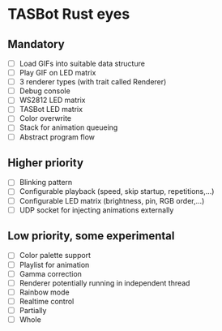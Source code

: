 # TASBot Rust eyes

## Mandatory
- [ ] Load GIFs into suitable data structure
- [ ] Play GIF on LED matrix
- [ ] 3 renderer types (with trait called Renderer)
- [ ] Debug console
- [ ] WS2812 LED matrix
- [ ] TASBot LED matrix
- [ ] Color overwrite
- [ ] Stack for animation queueing
- [ ] Abstract program flow

## Higher priority
- [ ] Blinking pattern
- [ ] Configurable playback (speed, skip startup, repetitions,...)
- [ ] Configurable LED matrix (brightness, pin, RGB order,...)
- [ ] UDP socket for injecting animations externally

## Low priority, some experimental
- [ ] Color palette support
- [ ] Playlist for animation
- [ ] Gamma correction
- [ ] Renderer potentially running in independent thread
- [ ] Rainbow mode
- [ ] Realtime control
- [ ] Partially
- [ ] Whole